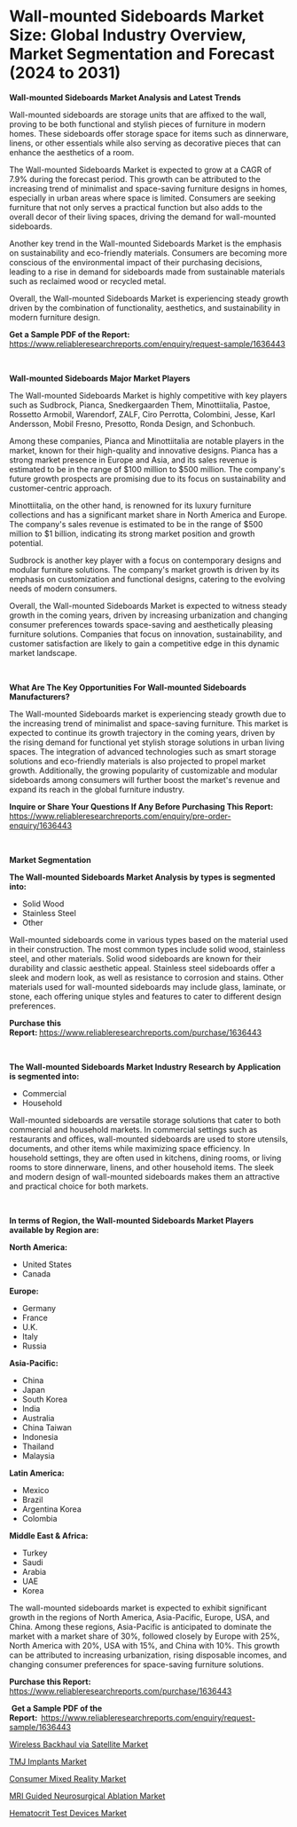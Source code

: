 <p><h1>Wall-mounted Sideboards Market Size: Global Industry Overview, Market Segmentation and Forecast (2024 to 2031)</h1></p><p><strong>Wall-mounted Sideboards Market Analysis and Latest Trends</strong></p>
<p><p>Wall-mounted sideboards are storage units that are affixed to the wall, proving to be both functional and stylish pieces of furniture in modern homes. These sideboards offer storage space for items such as dinnerware, linens, or other essentials while also serving as decorative pieces that can enhance the aesthetics of a room.</p><p>The Wall-mounted Sideboards Market is expected to grow at a CAGR of 7.9% during the forecast period. This growth can be attributed to the increasing trend of minimalist and space-saving furniture designs in homes, especially in urban areas where space is limited. Consumers are seeking furniture that not only serves a practical function but also adds to the overall decor of their living spaces, driving the demand for wall-mounted sideboards.</p><p>Another key trend in the Wall-mounted Sideboards Market is the emphasis on sustainability and eco-friendly materials. Consumers are becoming more conscious of the environmental impact of their purchasing decisions, leading to a rise in demand for sideboards made from sustainable materials such as reclaimed wood or recycled metal.</p><p>Overall, the Wall-mounted Sideboards Market is experiencing steady growth driven by the combination of functionality, aesthetics, and sustainability in modern furniture design.</p></p>
<p><strong>Get a Sample PDF of the Report:&nbsp;</strong> <a href="https://www.reliableresearchreports.com/enquiry/request-sample/1636443">https://www.reliableresearchreports.com/enquiry/request-sample/1636443</a></p>
<p>&nbsp;</p>
<p><strong>Wall-mounted Sideboards Major Market Players</strong></p>
<p><p>The Wall-mounted Sideboards Market is highly competitive with key players such as Sudbrock, Pianca, Snedkergaarden Them, Minottiitalia, Pastoe, Rossetto Armobil, Warendorf, ZALF, Ciro Perrotta, Colombini, Jesse, Karl Andersson, Mobil Fresno, Presotto, Ronda Design, and Schonbuch.</p><p>Among these companies, Pianca and Minottiitalia are notable players in the market, known for their high-quality and innovative designs. Pianca has a strong market presence in Europe and Asia, and its sales revenue is estimated to be in the range of $100 million to $500 million. The company's future growth prospects are promising due to its focus on sustainability and customer-centric approach.</p><p>Minottiitalia, on the other hand, is renowned for its luxury furniture collections and has a significant market share in North America and Europe. The company's sales revenue is estimated to be in the range of $500 million to $1 billion, indicating its strong market position and growth potential.</p><p>Sudbrock is another key player with a focus on contemporary designs and modular furniture solutions. The company's market growth is driven by its emphasis on customization and functional designs, catering to the evolving needs of modern consumers.</p><p>Overall, the Wall-mounted Sideboards Market is expected to witness steady growth in the coming years, driven by increasing urbanization and changing consumer preferences towards space-saving and aesthetically pleasing furniture solutions. Companies that focus on innovation, sustainability, and customer satisfaction are likely to gain a competitive edge in this dynamic market landscape.</p></p>
<p>&nbsp;</p>
<p><strong>What Are The Key Opportunities For Wall-mounted Sideboards Manufacturers?</strong></p>
<p><p>The Wall-mounted Sideboards market is experiencing steady growth due to the increasing trend of minimalist and space-saving furniture. This market is expected to continue its growth trajectory in the coming years, driven by the rising demand for functional yet stylish storage solutions in urban living spaces. The integration of advanced technologies such as smart storage solutions and eco-friendly materials is also projected to propel market growth. Additionally, the growing popularity of customizable and modular sideboards among consumers will further boost the market's revenue and expand its reach in the global furniture industry.</p></p>
<p><strong>Inquire or Share Your Questions If Any Before Purchasing This Report:</strong> <a href="https://www.reliableresearchreports.com/enquiry/pre-order-enquiry/1636443">https://www.reliableresearchreports.com/enquiry/pre-order-enquiry/1636443</a></p>
<p>&nbsp;</p>
<p><strong>Market Segmentation</strong></p>
<p><strong>The Wall-mounted Sideboards Market Analysis by types is segmented into:</strong></p>
<p><ul><li>Solid Wood</li><li>Stainless Steel</li><li>Other</li></ul></p>
<p><p>Wall-mounted sideboards come in various types based on the material used in their construction. The most common types include solid wood, stainless steel, and other materials. Solid wood sideboards are known for their durability and classic aesthetic appeal. Stainless steel sideboards offer a sleek and modern look, as well as resistance to corrosion and stains. Other materials used for wall-mounted sideboards may include glass, laminate, or stone, each offering unique styles and features to cater to different design preferences.</p></p>
<p><strong>Purchase this Report:&nbsp;</strong><a href="https://www.reliableresearchreports.com/purchase/1636443">https://www.reliableresearchreports.com/purchase/1636443</a></p>
<p>&nbsp;</p>
<p><strong>The Wall-mounted Sideboards Market Industry Research by Application is segmented into:</strong></p>
<p><ul><li>Commercial</li><li>Household</li></ul></p>
<p><p>Wall-mounted sideboards are versatile storage solutions that cater to both commercial and household markets. In commercial settings such as restaurants and offices, wall-mounted sideboards are used to store utensils, documents, and other items while maximizing space efficiency. In household settings, they are often used in kitchens, dining rooms, or living rooms to store dinnerware, linens, and other household items. The sleek and modern design of wall-mounted sideboards makes them an attractive and practical choice for both markets.</p></p>
<p>&nbsp;</p>
<p><strong>In terms of Region, the Wall-mounted Sideboards Market Players available by Region are:</strong></p>
<p>
    <p> <strong> North America: </strong>
        <ul>
            <li>United States</li>
            <li>Canada</li>
        </ul>
        </p> 
    <p> <strong> Europe: </strong>
        <ul>
            <li>Germany</li>
            <li>France</li>
            <li>U.K.</li>
            <li>Italy</li>
            <li>Russia</li>
        </ul>
        </p> 
    <p> <strong> Asia-Pacific: </strong>
        <ul>
            <li>China</li>
            <li>Japan</li>
            <li>South Korea</li>
            <li>India</li>
            <li>Australia</li>
            <li>China Taiwan</li>
            <li>Indonesia</li>
            <li>Thailand</li>
            <li>Malaysia</li>
        </ul>
        </p> 
    <p> <strong> Latin America: </strong>
        <ul>
            <li>Mexico</li>
            <li>Brazil</li>
            <li>Argentina Korea</li>
            <li>Colombia</li>
        </ul>
        </p> 
    <p> <strong> Middle East & Africa: </strong>
        <ul>
            <li>Turkey</li>
            <li>Saudi</li>
            <li>Arabia</li>
            <li>UAE</li>
            <li>Korea</li>
        </ul>
    </p>
    </p>
<p><p>The wall-mounted sideboards market is expected to exhibit significant growth in the regions of North America, Asia-Pacific, Europe, USA, and China. Among these regions, Asia-Pacific is anticipated to dominate the market with a market share of 30%, followed closely by Europe with 25%, North America with 20%, USA with 15%, and China with 10%. This growth can be attributed to increasing urbanization, rising disposable incomes, and changing consumer preferences for space-saving furniture solutions.</p></p>
<p><strong>Purchase this Report: </strong><a href="https://www.reliableresearchreports.com/purchase/1636443">https://www.reliableresearchreports.com/purchase/1636443</a></p>
<p>&nbsp;<strong>Get a Sample PDF of the Report:&nbsp;&nbsp;</strong><a href="https://www.reliableresearchreports.com/enquiry/request-sample/1636443">https://www.reliableresearchreports.com/enquiry/request-sample/1636443</a></p>
<p><strong></strong></p>
<p><p><a href="https://github.com/jsmusil/Market-Research-Report-List-1/blob/main/wireless-backhaul-via-satellite-market.md">Wireless Backhaul via Satellite Market</a></p><p><a href="https://medium.com/@piperhickle/tmj-implants-market-comprehensive-assessment-by-type-application-and-geography-cba0aa5a97e3">TMJ Implants Market</a></p><p><a href="https://github.com/bmorecock/Market-Research-Report-List-1/blob/main/consumer-mixed-reality-market.md">Consumer Mixed Reality Market</a></p><p><a href="https://medium.com/@piperhickle/analyzing-mri-guided-neurosurgical-ablation-market-global-industry-perspective-and-forecast-2024-51d47dd51cb7">MRI Guided Neurosurgical Ablation Market</a></p><p><a href="https://medium.com/@piperhickle/hematocrit-test-devices-market-size-market-outlook-and-market-forecast-2024-to-2031-7ff81dee828c">Hematocrit Test Devices Market</a></p></p>